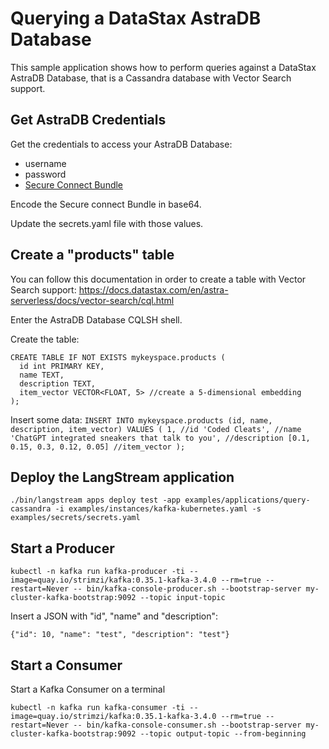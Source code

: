 # Querying a DataStax AstraDB Database

This sample application shows how to perform queries against a DataStax AstraDB Database,
that is a Cassandra database with Vector Search support.


## Get AstraDB Credentials 

Get the credentials to access your AstraDB Database:
- username
- password
- [Secure Connect Bundle](https://awesome-astra.github.io/docs/pages/astra/download-scb/#c-procedure)

Encode the Secure connect Bundle in base64.

Update the secrets.yaml file with those values.

## Create a "products" table

You can follow this documentation in order to create a table with Vector Search support:
https://docs.datastax.com/en/astra-serverless/docs/vector-search/cql.html

Enter the AstraDB Database CQLSH shell.

Create the table:
```
CREATE TABLE IF NOT EXISTS mykeyspace.products (
  id int PRIMARY KEY,
  name TEXT,
  description TEXT,
  item_vector VECTOR<FLOAT, 5> //create a 5-dimensional embedding
);
```

Insert some data:
`INSERT INTO mykeyspace.products (id, name, description, item_vector)
VALUES (
1, //id
'Coded Cleats', //name
'ChatGPT integrated sneakers that talk to you', //description
[0.1, 0.15, 0.3, 0.12, 0.05] //item_vector
);`

## Deploy the LangStream application

```
./bin/langstream apps deploy test -app examples/applications/query-cassandra -i examples/instances/kafka-kubernetes.yaml -s examples/secrets/secrets.yaml
```

## Start a Producer
```
kubectl -n kafka run kafka-producer -ti --image=quay.io/strimzi/kafka:0.35.1-kafka-3.4.0 --rm=true --restart=Never -- bin/kafka-console-producer.sh --bootstrap-server my-cluster-kafka-bootstrap:9092 --topic input-topic
```

Insert a JSON with "id", "name" and "description":

```
{"id": 10, "name": "test", "description": "test"}
```


## Start a Consumer

Start a Kafka Consumer on a terminal

```
kubectl -n kafka run kafka-consumer -ti --image=quay.io/strimzi/kafka:0.35.1-kafka-3.4.0 --rm=true --restart=Never -- bin/kafka-console-consumer.sh --bootstrap-server my-cluster-kafka-bootstrap:9092 --topic output-topic --from-beginning
```

